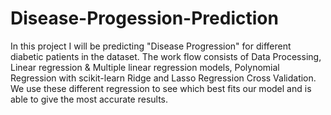 # Disease-Progession-Prediction
In this project I will be predicting "Disease Progression" for different diabetic patients in the dataset. The work flow consists of Data Processing, Linear regression &amp; Multiple linear regression models, Polynomial Regression with scikit-learn Ridge and Lasso Regression Cross Validation. We use these different regression to see which best fits our model and is able to give the most accurate results. 
